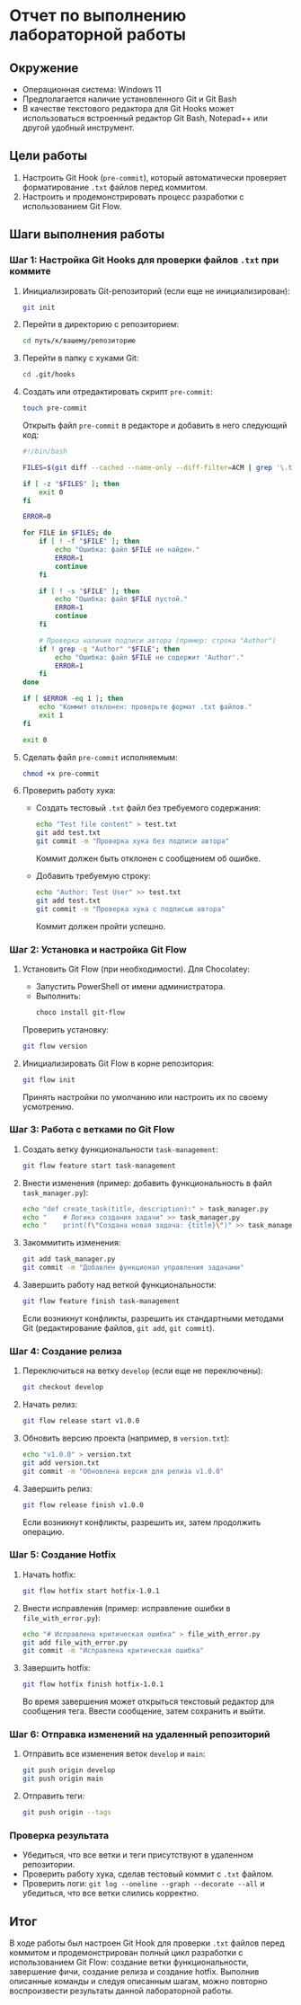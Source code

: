 
# Отчет по выполнению лабораторной работы

## Окружение
- Операционная система: Windows 11
- Предполагается наличие установленного Git и Git Bash
- В качестве текстового редактора для Git Hooks может использоваться встроенный редактор Git Bash, Notepad++ или другой удобный инструмент.

## Цели работы
1. Настроить Git Hook (`pre-commit`), который автоматически проверяет форматирование `.txt` файлов перед коммитом.
2. Настроить и продемонстрировать процесс разработки с использованием Git Flow.

## Шаги выполнения работы

### Шаг 1: Настройка Git Hooks для проверки файлов `.txt` при коммите
1. Инициализировать Git-репозиторий (если еще не инициализирован):
   ```bash
   git init
   ```
   
2. Перейти в директорию с репозиторием:
   ```bash
   cd путь/к/вашему/репозиторию
   ```

3. Перейти в папку с хуками Git:
   ```bash
   cd .git/hooks
   ```

4. Создать или отредактировать скрипт `pre-commit`:
   ```bash
   touch pre-commit
   ```
   
   Открыть файл `pre-commit` в редакторе и добавить в него следующий код:
   ```bash
   #!/bin/bash

   FILES=$(git diff --cached --name-only --diff-filter=ACM | grep '\.txt$')

   if [ -z "$FILES" ]; then
       exit 0
   fi

   ERROR=0

   for FILE in $FILES; do
       if [ ! -f "$FILE" ]; then
           echo "Ошибка: файл $FILE не найден."
           ERROR=1
           continue
       fi

       if [ ! -s "$FILE" ]; then
           echo "Ошибка: файл $FILE пустой."
           ERROR=1
           continue
       fi

       # Проверка наличия подписи автора (пример: строка "Author")
       if ! grep -q "Author" "$FILE"; then
           echo "Ошибка: файл $FILE не содержит 'Author'."
           ERROR=1
       fi
   done

   if [ $ERROR -eq 1 ]; then
       echo "Коммит отклонен: проверьте формат .txt файлов."
       exit 1
   fi

   exit 0
   ```

5. Сделать файл `pre-commit` исполняемым:
   ```bash
   chmod +x pre-commit
   ```

6. Проверить работу хука:
   - Создать тестовый `.txt` файл без требуемого содержания:
     ```bash
     echo "Test file content" > test.txt
     git add test.txt
     git commit -m "Проверка хука без подписи автора"
     ```
     Коммит должен быть отклонен с сообщением об ошибке.

   - Добавить требуемую строку:
     ```bash
     echo "Author: Test User" >> test.txt
     git add test.txt
     git commit -m "Проверка хука с подписью автора"
     ```
     Коммит должен пройти успешно.

### Шаг 2: Установка и настройка Git Flow
1. Установить Git Flow (при необходимости). Для Chocolatey:
   - Запустить PowerShell от имени администратора.
   - Выполнить:
     ```powershell
     choco install git-flow
     ```
   
   Проверить установку:
   ```bash
   git flow version
   ```

2. Инициализировать Git Flow в корне репозитория:
   ```bash
   git flow init
   ```
   Принять настройки по умолчанию или настроить их по своему усмотрению.

### Шаг 3: Работа с ветками по Git Flow
1. Создать ветку функциональности `task-management`:
   ```bash
   git flow feature start task-management
   ```
   
2. Внести изменения (пример: добавить функциональность в файл `task_manager.py`):
   ```bash
   echo "def create_task(title, description):" > task_manager.py
   echo "    # Логика создания задачи" >> task_manager.py
   echo "    print(f\"Создана новая задача: {title}\")" >> task_manager.py
   ```
   
3. Закоммитить изменения:
   ```bash
   git add task_manager.py
   git commit -m "Добавлен функционал управления задачами"
   ```
   
4. Завершить работу над веткой функциональности:
   ```bash
   git flow feature finish task-management
   ```
   Если возникнут конфликты, разрешить их стандартными методами Git (редактирование файлов, `git add`, `git commit`).

### Шаг 4: Создание релиза
1. Переключиться на ветку `develop` (если еще не переключены):
   ```bash
   git checkout develop
   ```

2. Начать релиз:
   ```bash
   git flow release start v1.0.0
   ```
   
3. Обновить версию проекта (например, в `version.txt`):
   ```bash
   echo "v1.0.0" > version.txt
   git add version.txt
   git commit -m "Обновлена версия для релиза v1.0.0"
   ```

4. Завершить релиз:
   ```bash
   git flow release finish v1.0.0
   ```

   Если возникнут конфликты, разрешить их, затем продолжить операцию.

### Шаг 5: Создание Hotfix
1. Начать hotfix:
   ```bash
   git flow hotfix start hotfix-1.0.1
   ```
   
2. Внести исправления (пример: исправление ошибки в `file_with_error.py`):
   ```bash
   echo "# Исправлена критическая ошибка" > file_with_error.py
   git add file_with_error.py
   git commit -m "Исправлена критическая ошибка"
   ```

3. Завершить hotfix:
   ```bash
   git flow hotfix finish hotfix-1.0.1
   ```
   Во время завершения может открыться текстовый редактор для сообщения тега. Ввести сообщение, затем сохранить и выйти.

### Шаг 6: Отправка изменений на удаленный репозиторий
1. Отправить все изменения веток `develop` и `main`:
   ```bash
   git push origin develop
   git push origin main
   ```

2. Отправить теги:
   ```bash
   git push origin --tags
   ```

### Проверка результата
- Убедиться, что все ветки и теги присутствуют в удаленном репозитории.
- Проверить работу хука, сделав тестовый коммит с `.txt` файлом.
- Проверить логи: `git log --oneline --graph --decorate --all` и убедиться, что все ветки слились корректно.

## Итог
В ходе работы был настроен Git Hook для проверки `.txt` файлов перед коммитом и продемонстрирован полный цикл разработки с использованием Git Flow: создание ветки функциональности, завершение фичи, создание релиза и создание hotfix. Выполнив описанные команды и следуя описанным шагам, можно повторно воспроизвести результаты данной лабораторной работы.
